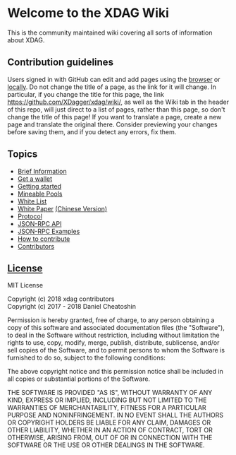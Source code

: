 # Welcome to the XDAG Wiki

This is the community maintained wiki covering all sorts of information about XDAG.

## Contribution guidelines

Users signed in with GitHub can edit and add pages using the [browser](https://help.github.com/articles/editing-wiki-pages-via-the-online-interface) or [locally](https://help.github.com/articles/adding-and-editing-wiki-pages-locally). Do not change the title of a page, as the link for it will change. In particular, if you change the title for this page, the link https://github.com/XDagger/xdag/wiki/, as well as the Wiki tab in the header of this repo, will just direct to a list of pages, rather than this page, so don't change the title of this page! If you want to translate a page, create a new page and translate the original there. Consider previewing your changes before saving them, and if you detect any errors, fix them.

## Topics

* [Brief Information](https://github.com/XDagger/xdag/wiki/Dagger-%5BXDAG%5D-information)  
* [Get a wallet](https://github.com/XDagger/xdag/wiki/Get-a-wallet)  
* [Getting started](https://github.com/XDagger/xdag/wiki/Getting-started)  
* [Mineable Pools](https://github.com/XDagger/xdag/wiki/Mineable-Pool-List)  
* [White List](https://github.com/XDagger/xdag/wiki/White-List)  
* [White Paper](https://github.com/XDagger/xdag/blob/master/WhitePaper.md)   [(Chinese Version)](https://github.com/XDagger/xdag/blob/master/WhitePaper%20zh-cn.md)  
* [Protocol](https://github.com/XDagger/xdag/blob/master/Protocol.md)  
* [JSON-RPC API](https://github.com/XDagger/xdag/wiki/JSON-RPC-API)  
* [JSON-RPC Examples](https://github.com/XDagger/xdag/wiki/JSON-RPC-Examples)  
* [How to contribute](https://github.com/XDagger/xdag/blob/master/Contributing.md)  
* [Contributors](https://github.com/XDagger/xdag/blob/master/CONTRIBUTORS.md)  

## [License](https://github.com/XDagger/xdag/blob/master/LICENSE)

MIT License

Copyright (c) 2018 xdag contributors  
Copyright (c) 2017 - 2018 Daniel Cheatoshin

Permission is hereby granted, free of charge, to any person obtaining a copy
of this software and associated documentation files (the "Software"), to deal
in the Software without restriction, including without limitation the rights
to use, copy, modify, merge, publish, distribute, sublicense, and/or sell
copies of the Software, and to permit persons to whom the Software is
furnished to do so, subject to the following conditions:

The above copyright notice and this permission notice shall be included in all
copies or substantial portions of the Software.

THE SOFTWARE IS PROVIDED "AS IS", WITHOUT WARRANTY OF ANY KIND, EXPRESS OR
IMPLIED, INCLUDING BUT NOT LIMITED TO THE WARRANTIES OF MERCHANTABILITY,
FITNESS FOR A PARTICULAR PURPOSE AND NONINFRINGEMENT. IN NO EVENT SHALL THE
AUTHORS OR COPYRIGHT HOLDERS BE LIABLE FOR ANY CLAIM, DAMAGES OR OTHER
LIABILITY, WHETHER IN AN ACTION OF CONTRACT, TORT OR OTHERWISE, ARISING FROM,
OUT OF OR IN CONNECTION WITH THE SOFTWARE OR THE USE OR OTHER DEALINGS IN THE
SOFTWARE.